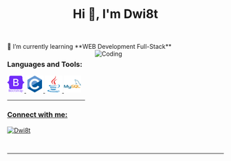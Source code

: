 <h1 align="center">Hi 👋, I'm Dwi8t</h1>
<p align="left"> <a href="https://twitter.com/" target="blank"><img src="https://img.shields.io/twitter/follow/?logo=twitter&style=for-the-badge" alt="" /></a> </p>
🌱 I’m currently learning **WEB Development Full-Stack**
<img align="right" alt="Coding" width="300" src="https://i.pinimg.com/originals/81/17/8b/81178b47a8598f0c81c4799f2cdd4057.gif">
<br>
<h3 align="left">Languages and Tools:</h3>
<p align="left"> <a href="https://getbootstrap.com" target="_blank" rel="noreferrer"> <img src="https://raw.githubusercontent.com/devicons/devicon/master/icons/bootstrap/bootstrap-plain-wordmark.svg" alt="bootstrap" width="40" height="40"/> </a> <a href="https://www.cprogramming.com/" target="_blank" rel="noreferrer"> <img src="https://raw.githubusercontent.com/devicons/devicon/master/icons/c/c-original.svg" alt="c" width="40" height="40"/> </a><a href="https://www.java.com" target="_blank" rel="noreferrer"> <img src="https://raw.githubusercontent.com/devicons/devicon/master/icons/java/java-original.svg" alt="java" width="40" height="40"/><a href="https://www.mysql.com/" target="_blank" rel="noreferrer"> <img src="https://raw.githubusercontent.com/devicons/devicon/master/icons/mysql/mysql-original-wordmark.svg" alt="mysql" width="40" height="40"/> 
<hr width="36%" >
<h3 align="left">Connect with me:</h3>
<p align="left">
<a href="https://discordapp.com/users/752009502450253835" target="blank"><img align="center" src="https://yt3.googleusercontent.com/Ws_BpAWD46mOjCW3XCnsZ0YmghW-6fhMf6d9pvCvb4g8JJftgvL54039U1mgh31OchR4ApMTezc=s900-c-k-c0x00ffffff-no-rj" alt="Dwi8t" height="30" width="40" /></a>
</p>
<br>


------
